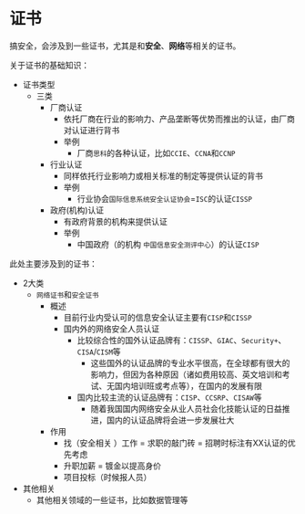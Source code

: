# 证书

搞安全，会涉及到一些证书，尤其是和**安全**、**网络**等相关的证书。

关于证书的基础知识：

* 证书类型
  * 三类
    * 厂商认证
      * 依托厂商在行业的影响力、产品垄断等优势而推出的认证，由厂商对认证进行背书
      * 举例
        * 厂商`思科`的各种认证，比如`CCIE`、`CCNA`和`CCNP`
    * 行业认证
      * 同样依托行业影响力或相关标准的制定等提供认证的背书
      * 举例
        * 行业协会`国际信息系统安全认证协会`=`ISC`的认证`CISSP`
    * 政府(机构)认证
      * 有政府背景的机构来提供认证
      * 举例
        * 中国政府（的机构 `中国信息安全测评中心`）的认证`CISP`

此处主要涉及到的证书：

* 2大类
  * `网络证书`和`安全证书`
    * 概述
      * 目前行业内受认可的信息安全认证主要有`CISP`和`CISSP`
      * 国内外的网络安全人员认证
        * 比较综合性的国外认证品牌有：`CISSP`、`GIAC`、`Security+`、`CISA`/`CISM`等
          * 这些国外的认证品牌的专业水平很高，在全球都有很大的影响力，但因为各种原因（诸如费用较高、英文培训和考试、无国内培训班或考点等），在国内的发展有限
        * 国内比较主流的认证品牌有：`CISP`、`CCSRP`、`CISAW`等
          * 随着我国国内网络安全从业人员社会化技能认证的日益推进，国内的认证品牌将会进一步发展壮大
    * 作用
      * 找（安全相关 ）工作 = 求职的敲门砖 = 招聘时标注有XX认证的优先考虑
      * 升职加薪 = 镀金以提高身价
      * 项目投标（时候报人员）
* 其他相关
  * 其他相关领域的一些证书，比如数据管理等
